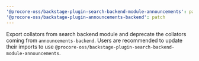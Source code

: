 ```yaml
---
'@procore-oss/backstage-plugin-search-backend-module-announcements': patch
'@procore-oss/backstage-plugin-announcements-backend': patch
---
```


Export collators from search backend module and deprecate the collators coming from `announcements-backend`. Users are recommended to update their imports to use `@procore-oss/backstage-plugin-search-backend-module-announcements`.
